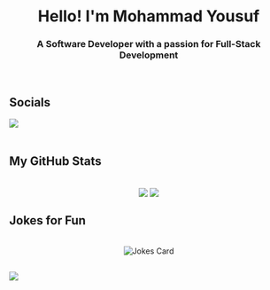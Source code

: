 <h1 align="center">Hello! I'm Mohammad Yousuf</h1>
<h3 align="center">A Software Developer with a passion for Full-Stack Development</h3>

<br>

## Socials

<a href="https://www.linkedin.com/in/mbilal1998/" target="blank" >
  <img align="left"  src="https://img.shields.io/badge/LinkedIn-0077B5?style=for-the-badge&logo=linkedin&logoColor=white" />
</a>

<br>
<br>

## My GitHub Stats

<p align="center">
<br> 
  <img align="center" src="https://github-readme-stats.vercel.app/api?username=mbilal1109&show_icons=true&theme=radical" />
  <img align="center" src="https://github-readme-streak-stats.herokuapp.com/?user=mbilal1109&theme=radical&private=True" /> 
</p>

## Jokes for Fun

<p align="center">
<br> 
  <img src="https://readme-jokes.vercel.app/api?bgColor=%23073b4c&textColor=%2306d6a0&aColor=%2306d6a0&borderColor=%2306d6a0" alt="Jokes Card" />
</p>

##

![](https://komarev.com/ghpvc/?username=mbilal1109&color=brightgreen)
